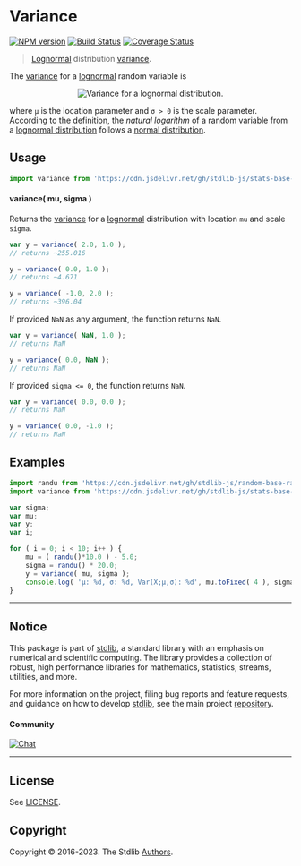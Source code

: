 <!--

@license Apache-2.0

Copyright (c) 2018 The Stdlib Authors.

Licensed under the Apache License, Version 2.0 (the "License");
you may not use this file except in compliance with the License.
You may obtain a copy of the License at

   http://www.apache.org/licenses/LICENSE-2.0

Unless required by applicable law or agreed to in writing, software
distributed under the License is distributed on an "AS IS" BASIS,
WITHOUT WARRANTIES OR CONDITIONS OF ANY KIND, either express or implied.
See the License for the specific language governing permissions and
limitations under the License.

-->

# Variance

[![NPM version][npm-image]][npm-url] [![Build Status][test-image]][test-url] [![Coverage Status][coverage-image]][coverage-url] <!-- [![dependencies][dependencies-image]][dependencies-url] -->

> [Lognormal][lognormal-distribution] distribution [variance][variance].

<!-- Section to include introductory text. Make sure to keep an empty line after the intro `section` element and another before the `/section` close. -->

<section class="intro">

The [variance][variance] for a [lognormal][lognormal-distribution] random variable is

<!-- <equation class="equation" label="eq:lognormal_variance" align="center" raw="\operatorname{Var}\left( X \right) = [\exp({\sigma^{2}})-1] \cdot \exp({2\mu +\sigma^{2}})" alt="Variance for a lognormal distribution."> -->

<div class="equation" align="center" data-raw-text="\operatorname{Var}\left( X \right) = [\exp({\sigma^{2}})-1] \cdot \exp({2\mu +\sigma^{2}})" data-equation="eq:lognormal_variance">
    <img src="https://cdn.jsdelivr.net/gh/stdlib-js/stdlib@51534079fef45e990850102147e8945fb023d1d0/lib/node_modules/@stdlib/stats/base/dists/lognormal/variance/docs/img/equation_lognormal_variance.svg" alt="Variance for a lognormal distribution.">
    <br>
</div>

<!-- </equation> -->

where `μ` is the location parameter and `σ > 0` is the scale parameter. According to the definition, the _natural logarithm_ of a random variable from a
[lognormal distribution][lognormal-distribution] follows a [normal distribution][normal-distribution].

</section>

<!-- /.intro -->

<!-- Package usage documentation. -->



<section class="usage">

## Usage

```javascript
import variance from 'https://cdn.jsdelivr.net/gh/stdlib-js/stats-base-dists-lognormal-variance@deno/mod.js';
```

#### variance( mu, sigma )

Returns the [variance][variance] for a [lognormal][lognormal-distribution] distribution with location `mu` and scale `sigma`.

```javascript
var y = variance( 2.0, 1.0 );
// returns ~255.016

y = variance( 0.0, 1.0 );
// returns ~4.671

y = variance( -1.0, 2.0 );
// returns ~396.04
```

If provided `NaN` as any argument, the function returns `NaN`.

```javascript
var y = variance( NaN, 1.0 );
// returns NaN

y = variance( 0.0, NaN );
// returns NaN
```

If provided `sigma <= 0`, the function returns `NaN`.

```javascript
var y = variance( 0.0, 0.0 );
// returns NaN

y = variance( 0.0, -1.0 );
// returns NaN
```

</section>

<!-- /.usage -->

<!-- Package usage notes. Make sure to keep an empty line after the `section` element and another before the `/section` close. -->

<section class="notes">

</section>

<!-- /.notes -->

<!-- Package usage examples. -->

<section class="examples">

## Examples

<!-- eslint no-undef: "error" -->

```javascript
import randu from 'https://cdn.jsdelivr.net/gh/stdlib-js/random-base-randu@deno/mod.js';
import variance from 'https://cdn.jsdelivr.net/gh/stdlib-js/stats-base-dists-lognormal-variance@deno/mod.js';

var sigma;
var mu;
var y;
var i;

for ( i = 0; i < 10; i++ ) {
    mu = ( randu()*10.0 ) - 5.0;
    sigma = randu() * 20.0;
    y = variance( mu, sigma );
    console.log( 'µ: %d, σ: %d, Var(X;µ,σ): %d', mu.toFixed( 4 ), sigma.toFixed( 4 ), y.toFixed( 4 ) );
}
```

</section>

<!-- /.examples -->

<!-- Section to include cited references. If references are included, add a horizontal rule *before* the section. Make sure to keep an empty line after the `section` element and another before the `/section` close. -->

<section class="references">

</section>

<!-- /.references -->

<!-- Section for related `stdlib` packages. Do not manually edit this section, as it is automatically populated. -->

<section class="related">

</section>

<!-- /.related -->

<!-- Section for all links. Make sure to keep an empty line after the `section` element and another before the `/section` close. -->


<section class="main-repo" >

* * *

## Notice

This package is part of [stdlib][stdlib], a standard library with an emphasis on numerical and scientific computing. The library provides a collection of robust, high performance libraries for mathematics, statistics, streams, utilities, and more.

For more information on the project, filing bug reports and feature requests, and guidance on how to develop [stdlib][stdlib], see the main project [repository][stdlib].

#### Community

[![Chat][chat-image]][chat-url]

---

## License

See [LICENSE][stdlib-license].


## Copyright

Copyright &copy; 2016-2023. The Stdlib [Authors][stdlib-authors].

</section>

<!-- /.stdlib -->

<!-- Section for all links. Make sure to keep an empty line after the `section` element and another before the `/section` close. -->

<section class="links">

[npm-image]: http://img.shields.io/npm/v/@stdlib/stats-base-dists-lognormal-variance.svg
[npm-url]: https://npmjs.org/package/@stdlib/stats-base-dists-lognormal-variance

[test-image]: https://github.com/stdlib-js/stats-base-dists-lognormal-variance/actions/workflows/test.yml/badge.svg?branch=main
[test-url]: https://github.com/stdlib-js/stats-base-dists-lognormal-variance/actions/workflows/test.yml?query=branch:main

[coverage-image]: https://img.shields.io/codecov/c/github/stdlib-js/stats-base-dists-lognormal-variance/main.svg
[coverage-url]: https://codecov.io/github/stdlib-js/stats-base-dists-lognormal-variance?branch=main

<!--

[dependencies-image]: https://img.shields.io/david/stdlib-js/stats-base-dists-lognormal-variance.svg
[dependencies-url]: https://david-dm.org/stdlib-js/stats-base-dists-lognormal-variance/main

-->

[chat-image]: https://img.shields.io/gitter/room/stdlib-js/stdlib.svg
[chat-url]: https://gitter.im/stdlib-js/stdlib/

[stdlib]: https://github.com/stdlib-js/stdlib

[stdlib-authors]: https://github.com/stdlib-js/stdlib/graphs/contributors

[umd]: https://github.com/umdjs/umd
[es-module]: https://developer.mozilla.org/en-US/docs/Web/JavaScript/Guide/Modules

[deno-url]: https://github.com/stdlib-js/stats-base-dists-lognormal-variance/tree/deno
[umd-url]: https://github.com/stdlib-js/stats-base-dists-lognormal-variance/tree/umd
[esm-url]: https://github.com/stdlib-js/stats-base-dists-lognormal-variance/tree/esm
[branches-url]: https://github.com/stdlib-js/stats-base-dists-lognormal-variance/blob/main/branches.md

[stdlib-license]: https://raw.githubusercontent.com/stdlib-js/stats-base-dists-lognormal-variance/main/LICENSE

[lognormal-distribution]: https://en.wikipedia.org/wiki/Log-normal_distribution

[normal-distribution]: https://en.wikipedia.org/wiki/Normal_distribution

[variance]: https://en.wikipedia.org/wiki/Variance

</section>

<!-- /.links -->
